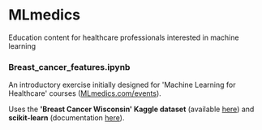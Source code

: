 # MLmedics
Education content for healthcare professionals interested in machine learning


### Breast_cancer_features.ipynb
An introductory exercise initially designed for 'Machine Learning for Healthcare' courses ([MLmedics.com/events](https://MLmedics.com/events)).

Uses the **'Breast Cancer Wisconsin' Kaggle dataset** (available [here](https://www.kaggle.com/uciml/breast-cancer-wisconsin-data/downloads/breast-cancer-wisconsin-data.zip/2)) and **scikit-learn** (documentation [here](https://scikit-learn.org/)).

